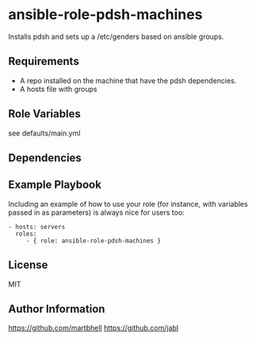 ansible-role-pdsh-machines
==========================

Installs pdsh and sets up a /etc/genders based on ansible groups.

Requirements
------------

 - A repo installed on the machine that have the pdsh dependencies.
 - A hosts file with groups

Role Variables
--------------

see defaults/main.yml

Dependencies
------------


Example Playbook
----------------

Including an example of how to use your role (for instance, with variables passed in as parameters) is always nice for users too:

    - hosts: servers
      roles:
         - { role: ansible-role-pdsh-machines }

License
-------

MIT

Author Information
------------------

https://github.com/martbhell
https://github.com/jabl
